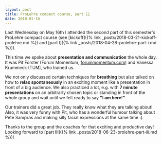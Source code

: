 ```yaml
---
layout: post
title: ProLehre compact course, part II
date: 2018-05-16
---
```

Last Wednesday on May 16th I attended the second part of this semester's ProLehre compact course (see [kickoff]({% link _posts/2018-03-21-kickoff-prolehre.md %}) and [part I]({% link _posts/2018-04-28-prolehre-part-i.md %})).

This time we spoke about __presentation and communication__ the whole day. It was Pit Forster (Forum Momentum, [forummomentum.com](http://www.forummomentum.com)) and Vanessa Krummeck (TUM), who trained us.

We not only discussed certain techniques for __breathing__ but also talked on how to __relax spontaneously__ in an exciting moment like a presentation in front of a big audience. We also practiced a lot, e.g. with __7 minute presentations__ on an arbitrarly chosen topic or standing in front of the whole group and wait until we felt ready to say __"I am here!"__.

Our trainers did a great job. They really know what they are talking about! Also, it was very funny with Pit, who has a wonderful humour talking about Pete Sampras and making silly facial expressions at the same time :).

Thanks to the group and the coaches for that exciting and productive day! Looking forward to [part III]({% link _posts/2018-06-23-prolehre-part-iii.md %})!

